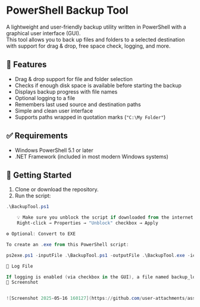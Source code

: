 # PowerShell Backup Tool

A lightweight and user-friendly backup utility written in PowerShell with a graphical user interface (GUI).  
This tool allows you to back up files and folders to a selected destination with support for drag & drop, free space check, logging, and more.

## 🧰 Features

- Drag & drop support for file and folder selection
- Checks if enough disk space is available before starting the backup
- Displays backup progress with file names
- Optional logging to a file
- Remembers last used source and destination paths
- Simple and clean user interface
- Supports paths wrapped in quotation marks (`"C:\My Folder"`)

## ✅ Requirements

- Windows PowerShell 5.1 or later
- .NET Framework (included in most modern Windows systems)

## 🚀 Getting Started

1. Clone or download the repository.
2. Run the script:

```powershell
.\BackupTool.ps1

    💡 Make sure you unblock the script if downloaded from the internet:
    Right-click → Properties → "Unblock" checkbox → Apply

⚙️ Optional: Convert to EXE

To create an .exe from this PowerShell script:

ps2exe.ps1 -inputFile .\BackupTool.ps1 -outputFile .\BackupTool.exe -iconFile .\icon.ico

📁 Log File

If logging is enabled (via checkbox in the GUI), a file named backup_log.txt will be created in the script directory, containing details of copied files and any errors.
📸 Screenshot


![Screenshot 2025-05-16 160127](https://github.com/user-attachments/assets/41dd2348-b295-47ab-803d-bd5c3721909c)

